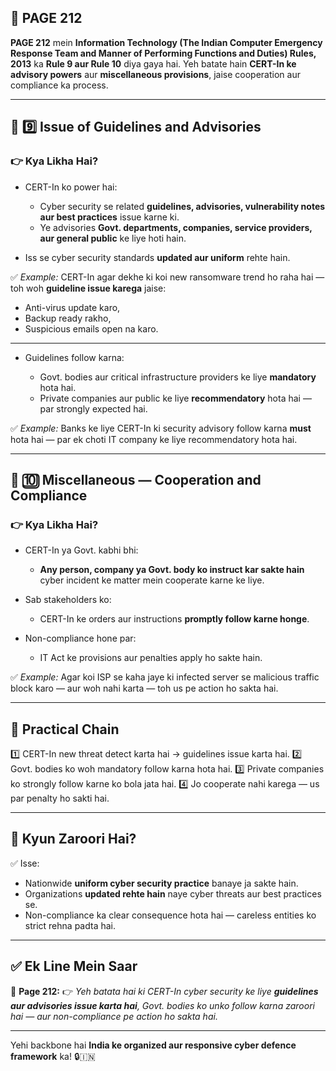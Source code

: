 ## 📄 **PAGE 212**

**PAGE 212** mein **Information Technology (The Indian Computer Emergency Response Team and Manner of Performing Functions and Duties) Rules, 2013** ka **Rule 9 aur Rule 10** diya gaya hai.
Yeh batate hain **CERT-In ke advisory powers** aur **miscellaneous provisions**, jaise cooperation aur compliance ka process.

---

## 🔹 **9️⃣ Issue of Guidelines and Advisories**

### 👉 Kya Likha Hai?

* CERT-In ko power hai:

  * Cyber security se related **guidelines, advisories, vulnerability notes aur best practices** issue karne ki.
  * Ye advisories **Govt. departments, companies, service providers, aur general public** ke liye hoti hain.
* Iss se cyber security standards **updated aur uniform** rehte hain.

✅ *Example:* CERT-In agar dekhe ki koi new ransomware trend ho raha hai — toh woh **guideline issue karega** jaise:

* Anti-virus update karo,
* Backup ready rakho,
* Suspicious emails open na karo.

---

* Guidelines follow karna:

  * Govt. bodies aur critical infrastructure providers ke liye **mandatory** hota hai.
  * Private companies aur public ke liye **recommendatory** hota hai — par strongly expected hai.

✅ *Example:* Banks ke liye CERT-In ki security advisory follow karna **must** hota hai — par ek choti IT company ke liye recommendatory hota hai.

---

## 🔹 **🔟 Miscellaneous — Cooperation and Compliance**

### 👉 Kya Likha Hai?

* CERT-In ya Govt. kabhi bhi:

  * **Any person, company ya Govt. body ko instruct kar sakte hain** cyber incident ke matter mein cooperate karne ke liye.
* Sab stakeholders ko:

  * CERT-In ke orders aur instructions **promptly follow karne honge**.
* Non-compliance hone par:

  * IT Act ke provisions aur penalties apply ho sakte hain.

✅ *Example:* Agar koi ISP se kaha jaye ki infected server se malicious traffic block karo — aur woh nahi karta — toh us pe action ho sakta hai.

---

## 🧩 **Practical Chain**

1️⃣ CERT-In new threat detect karta hai → guidelines issue karta hai.
2️⃣ Govt. bodies ko woh mandatory follow karna hota hai.
3️⃣ Private companies ko strongly follow karne ko bola jata hai.
4️⃣ Jo cooperate nahi karega — us par penalty ho sakti hai.

---

## 🔹 **Kyun Zaroori Hai?**

✅ Isse:

* Nationwide **uniform cyber security practice** banaye ja sakte hain.
* Organizations **updated rehte hain** naye cyber threats aur best practices se.
* Non-compliance ka clear consequence hota hai — careless entities ko strict rehna padta hai.

---

## ✅ **Ek Line Mein Saar**

📌 **Page 212:**
👉 *Yeh batata hai ki CERT-In cyber security ke liye **guidelines aur advisories issue karta hai**, Govt. bodies ko unko follow karna zaroori hai — aur non-compliance pe action ho sakta hai.*

---

Yehi backbone hai **India ke organized aur responsive cyber defence framework** ka! 🔒🇮🇳
